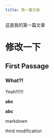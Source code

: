 ```yaml
---
title: 第一篇文章
---
```

这是我的第一篇文章

# 修改一下

## First Passage

### What?!

Yeah!!!!!!

**abc**

__abc__

markdown

third modification
